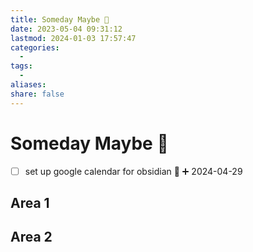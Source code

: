 ```yaml
---
title: Someday Maybe 💭
date: 2023-05-04 09:31:12
lastmod: 2024-01-03 17:57:47
categories:
  -
tags:
  -
aliases:
share: false
---
```


# Someday Maybe 💭

- [ ] set up google calendar for obsidian 🔽 ➕ 2024-04-29

## Area 1

## Area 2
